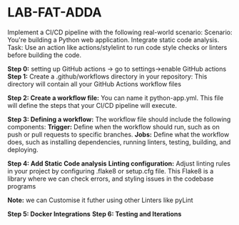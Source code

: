 # LAB-FAT-ADDA
Implement a CI/CD pipeline with the following real-world scenario:
Scenario: You're building a Python web application. Integrate static code analysis.
Task: Use an action like actions/stylelint to run code style checks or linters before building the code.

**Step 0:** setting up GitHub actions → go to settings→enable GitHub actions
**Step 1:** Create a .github/workflows directory in your repository:
 This directory will contain all your GitHub Actions workflow files

**Step 2: Create a workflow file:**
You can name it python-app.yml. This file will define the steps that your CI/CD pipeline will execute.

**Step 3: Defining a workflow:**
The workflow file should include the following components:
**Trigger:** Define when the workflow should run, such as on push or pull requests to specific branches.
**Jobs:** Define what the workflow does, such as installing dependencies, running linters, testing, building, and deploying.

**Step 4: Add Static Code analysis**
**Linting configuration:** Adjust linting rules in your project by configuring .flake8 or setup.cfg file. This Flake8 is a library where we can check errors, and styling issues in the codebase programs

**Note:** we can Customise it futher using other Linters like pyLint

**Step 5: Docker Integrations**
**Step 6: Testing and Iterations**

